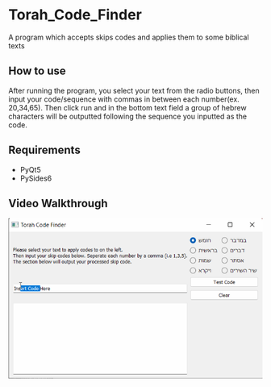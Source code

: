 # Torah_Code_Finder
A program which accepts skips codes and applies them to some biblical texts

## How to use
After running the program, you select your text from the radio buttons, then input your code/sequence with commas in between each number(ex. 20,34,65). Then click run
and in the bottom text field a group of hebrew characters will be outputted following the sequence you inputted as the code. 

## Requirements
* PyQt5
* PySides6

## Video Walkthrough
<img src='walkthrough.gif' title='Video Walkthrough' width='' alt='Video Walkthrough' />
